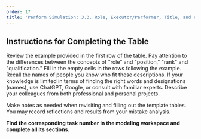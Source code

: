 ```yaml
---
order: 17
title: 'Perform Simulation: 3.3. Role, Executor/Performer, Title, and Position'
---
```


## Instructions for Completing the Table

Review the example provided in the first row of the table. Pay attention to the differences between the concepts of "role" and "position," "rank" and "qualification." Fill in the empty cells in the rows following the example. Recall the names of people you know who fit these descriptions. If your knowledge is limited in terms of finding the right words and designations (names), use ChatGPT, Google, or consult with familiar experts. Describe your colleagues from both professional and personal projects.

Make notes as needed when revisiting and filling out the template tables. You may record reflections and results from your mistake analysis. 

**Find the corresponding task number in the modeling workspace and complete all its sections.**